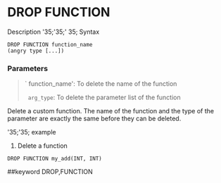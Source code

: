 # DROP FUNCTION
Description
'35;'35;' 35; Syntax

```
DROP FUNCTION function_name
(angry type [...])
```

### Parameters

>` function_name': To delete the name of the function
>
>` arg_type`: To delete the parameter list of the function
>


Delete a custom function. The name of the function and the type of the parameter are exactly the same before they can be deleted.

'35;'35; example

1. Delete a function

```
DROP FUNCTION my_add(INT, INT)
```
##keyword
DROP,FUNCTION
